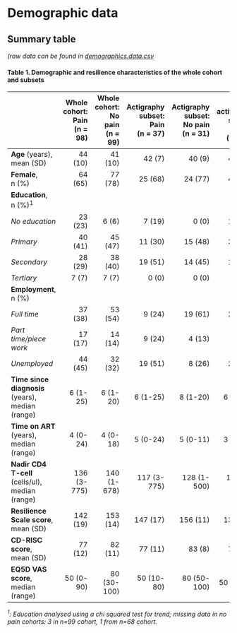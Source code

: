 # Demographic data
## Summary table
_(raw data can be found in [demographics.data.csv](demographics.data.csv)_

#### Table 1. Demographic and resilience characteristics of the whole cohort and subsets

|                                                  | **Whole cohort:<br>Pain**<br>(n = 98) | **Whole cohort:<br>No pain**<br>(n = 99) | **Actigraphy subset:<br>Pain**<br>(n = 37) | **Actigraphy subset:<br>No pain**<br>(n = 31) | **No actigraphy subset:<br>Pain**<br>(n = 61) | **No actigraphy subset:<br>No pain**<br>(n = 68) |
|:-------------------------------------------------|--------------------------------:|-----------------------------------:|-------------------------------------:|----------------------------------------:|----------------------------------------:|-------------------------------------------:|
| **Age** (years),<br>mean (SD)                       | 44 (10)                         | 41 (10)                            | 42 (7)                               | 40 (9)                                  | 45 (11)                                 | 41 (10)                                    |
| **Female**,<br>n (%)                                | 64 (65)                         | 77 (78)                            | 25 (68)                              | 24 (77)                                 | 40 (66)                                 | 53 (78)                                    |
| **Education**,<br>n (%)<sup>1</sup>                           |                                 |                                    |                                      |                                         |                                         |                                            |
| _No education_                                   | 23 (23)                         | 6 (6)                              | 7 (19)                               | 0 (0)                                   | 10 (17)                                 | 6 (9)                                      |
| _Primary_                                        | 40 (41)                         | 45 (47)                            | 11 (30)                              | 15 (48)                                 | 35  (58)                                | 30 (44)                                    |
| _Secondary_                                      | 28 (29)                         | 38 (40)                            | 19 (51)                              | 14 (45)                                 | 14 (23)                                 | 25 (37)                                    |
| _Tertiary_                                       | 7 (7)                           | 7 (7)                              | 0 (0)                                | 0 (0)                                   | 2 (3)                                   | 6 (9)                                      |
| **Employment**,<br>n (%)                            |                                 |                                    |                                      |                                         |                                         |                                            |
| _Full time_                                      | 37 (38)                         | 53 (54)                            | 9 (24)                               | 19 (61)                                 | 28 (46)                                 | 34 (50)                                    |
| _Part time/piece work_                           | 17 (17)                         | 14 (14)                            | 9 (24)                               | 4 (13)                                  | 8 (13)                                  | 10 (15)                                    |
| _Unemployed_                                     | 44 (45)                         | 32 (32)                            | 19 (51)                              | 8 (26)                                  | 25 (41)                                 | 24 (35)                                    |
| **Time since diagnosis** (years),<br>median (range) | 6 (1-25)                        | 6 (1-20)                           | 6 (1-25)                             | 8 (1-20)                                | 6 (1-18)                                | 6 (1-19)                                   |
| **Time on ART** (years),<br>median (range)          | 4 (0-24)                        | 4 (0-18)                           | 5 (0-24)                             | 5 (0-11)                                | 3 (0-10)                                | 4 (0-18)                                   |
| **Nadir CD4 T-cell** (cells/ul),<br>median (range)    | 136 (3-775)                     | 140 (1-678)                        | 117 (3-775)                          | 128 (1-500)                             | 165 (4-569)                             | 145 (1-678)                                |
| **Resilience Scale score**,<br> mean (SD)            | 142 (19)                        | 153 (14)                           | 147 (17)                             | 156 (11)                                | 139 (20)                                | 152 (15)                                   |
| **CD-RISC score**,<br>mean (SD)                     | 77 (12)                         | 82 (11)                            | 77 (11)                              | 83 (8)                                  | 77 (13)                                 | 82 (12)                                    |
| **EQ5D VAS score**,<br>median (range) | 50 (0-90) | 80 (30-100) | 50 (10-80) | 80 (50-100) | 50 (0-90) | 80 (30-100) |
_<sup>1</sup>: Education analysed using a chi squared test for trend; missing data in no pain cohorts: 3 in n=99 cohort, 1 from n=68 cohort._
